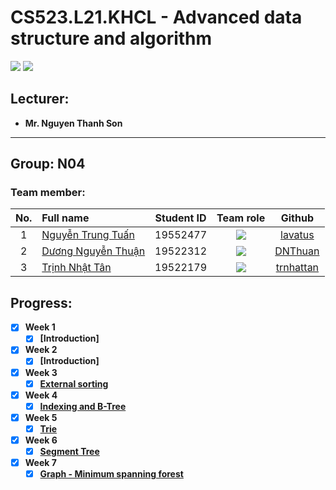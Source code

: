 # CS523.L21.KHCL - Advanced data structure and algorithm
![](https://img.shields.io/badge/Status-working-brightgreen) [![](https://img.shields.io/badge/Contributors-3-brightgreen)](https://github.com/trnhattan/CS523.L21.KHCL/graphs/contributors)
## Lecturer:
- **Mr. Nguyen Thanh Son**   
---
## Group: N04

### Team member:
|No.| Full name         |Student ID       |Team role      |Github|
|:-:|:------------------|:---------:|:--------:|:-----------:|
| 1	|[Nguyễn Trung Tuấn](https://www.facebook.com/trungtuan.nguyen.509994)	| 19552477	| ![](https://img.shields.io/badge/-Leader-yellow) |[lavatus](https://github.com/lavatus)|
| 2	|[Dương Nguyễn Thuận](https://www.facebook.com/dnthuan.97)	| 19522312	| ![](https://img.shields.io/badge/-Member-yellow)  |[DNThuan](https://github.com/DNThuan)|
| 3	|[Trịnh Nhật Tân](https://www.facebook.com/8thJunie)	  | 19522179	| ![](https://img.shields.io/badge/-Member-yellow)  |[trnhattan](https://github.com/trnhattan)|

## Progress:
- [x] **Week 1** 
  - [x] **[Introduction]**

- [x] **Week 2** 
  - [x] **[Introduction]**

- [x] **Week 3**
  - [x] **[External sorting](https://github.com/Nhatthanh1/CTDLNC_nhom5/tree/Main/ExternalSort)**

- [x] **Week 4** 
  - [x] **[Indexing and B-Tree](https://github.com/CS523-L21-KHCL-TEAM-3/b-tree-visualizer)**

- [x] **Week 5**
  - [x] **[Trie](https://github.com/hoanghung3011/nhom6_cs523.l21.khcl)**

- [x] **Week 6**
  - [x] **[Segment Tree](https://github.com/taolaobd/CS523.L21.KHCL)**

- [x] **Week 7**
  - [x] **[Graph - Minimum spanning forest](https://github.com/hoanghung3011/nhom6_cs523.l21.khcl/tree/main/nhom6)**
